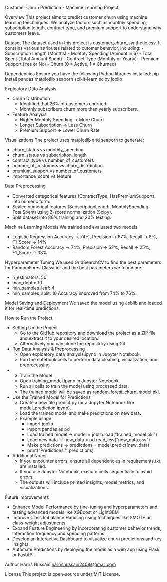 Customer Churn Prediction - Machine Learning Project

Overview
This project aims to predict customer churn using machine learning teechniques. We analyze factors such as monthly spending, subscription length, contract type, and premium support to understand why customers leave.

Dataset
The dataset used in this project is customer_churn_synthetic.csv. It contains various attributes related to cutomer behavior, including:
    - Subscription Length (Months)
    - Monthly Spending (Amount in $)
    - Total Spent (Total Amount Spent)
    - Contract Type (Monthly or Yearly)
    - Premium Support (Yes or No)
    - Churn (0 = Active, 1 = Churned)

Dependencies
Ensure you have the following Python libraries installed: pip install pandas matplotlib seaborn scikit-learn scipy joblib

Exploatory Data Analysis
* Churn Distribution
    * Identified that 26% of customers churned.
    * Monthly subscribers churn more than yearly subscribers.
* Feature Analysis 
    * Higher Monthly Spending -> More Churn
    * Longer Subscription -> Less Churn
    * Premium Support -> Lower Churn Rate

Visualizations 
The project uses matplotlib and seaborn to generate:
* churn_status vs monthly_spending
* churn_status vs subscripiton_length
* contract_type vs number_of_customers
* number_of_customers vs churn_distribution
* premium_support vs number_of_customers
* importance_score vs feature

Data Preprocessing
* Converted categorical features (ContractType, HasPremiumSupport) into numeric form.
* Scaled numerical features (SubscriptionLength, MonthlySpending, TotalSpent) using Z-score normalization (Scipy).
* Split dataset into 80% training and 20% testing.

Machine Learning Models
We trained and evaluated two models:
* Logistic Regression 
		Accuracy -> 74%, Precision -> 67%, Recall -> 8%, F1_Score -> 14%
* Random Forest
		Accuracy -> 74%, Precision -> 52%, Recall -> 25%, F1_Score -> 33%

Hyperparameter Tuning
We used GridSearchCV to find the best parameters for RandomForestClassifier and the best parameters we found are:
* n_estimators: 50
* max_depth: 10
* min_samples_leaf: 4
* min_samples_split: 10 
 Accuracy improved from 74% to 76%.

Model Saving and Deployment
We saved the model using Joblib and loaded it for real-time predictions.

How to Run the Project 
* Setting Up the Project
    * Go to the GitHub repository and download the project as a ZIP file and extract it to your desired location.
    * Alternatively you can clone the repository using Git.
* Run Data Analysis & Preprocessing
    * Open exploatory_data_analysis.ipynb in Jupyter Notebook.
    * Run the notebook cells to perform data cleaning, visualization, and preprocessing.
* 3. Train the Model
    * Open training_model.ipynb in Jupyter Notebook.
    * Run all cells to train the model using processed data.
    * The trained model will be saved as random_forest_churn_model.pkl.
* Use the Trained Model for Predictions
    * Create a new file predict.py (or a Jupyter Notebook like model_prediction.ipynb).
    * Load the trained model and make predictions on new data.
    * Example usage:
        * import joblib 
        * import pandas as pd 
        * Load trained model  -> model = joblib.load("trained_model.pkl") 
        * Load new data  -> new_data = pd.read_csv("new_data.csv") 
        * Make predictions  -> predictions = model.predict(new_data) 
        * print("Predictions:", predictions)
* Additional Notes
    * If you encounter errors, ensure all dependencies in requirements.txt are installed.
    * If you use Jupyter Notebook, execute cells sequentially to avoid errors.
    * The outputs will include printed insights, model metrics, and visualizations.

Future Improvements 
* Enhance Model Performance by fine-tuning and hyperparameters and testing advanced models like XGBoost or LightGBM
* Improve Class Imbalance Handling using techniques like SMOTE or class-weight adjustments.
* Expand Feature Engineering by incorporating customer behavior trends, interaction frequency and spending patterns.
* Develop an Interactive Dashboard to visualize churn predictions and key insights.
* Automate Predictions by deploying the model as a web app using Flask or FastAPI.

Author 
Harris Hussain harrishussain2408@gmail.com

License
This project is open-source under MIT License.
